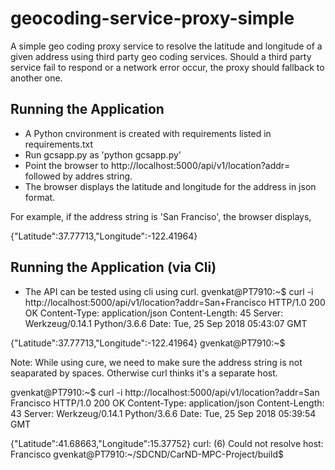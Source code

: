 # geocoding-service-proxy-simple

A simple geo coding proxy service to resolve the latitude and longitude of a given address using third party geo coding services. Should a third party service fail to respond or a network error occur, the proxy should fallback to another one.

## Running the Application

* A Python cnvironment is created with requirements listed in requirements.txt 
* Run gcsapp.py as 'python gcsapp.py'
* Point the browser to http://localhost:5000/api/v1/location?addr= followed by addres string.
* The browser displays the latitude and longitude for the address in json format.

For example, if the address string is 'San Franciso', the browser displays, 

{"Latitude":37.77713,"Longitude":-122.41964} 

## Running the Application (via Cli)

* The API can be tested using cli using curl.
gvenkat@PT7910:~$ curl -i http://localhost:5000/api/v1/location?addr=San+Francisco
HTTP/1.0 200 OK
Content-Type: application/json
Content-Length: 45
Server: Werkzeug/0.14.1 Python/3.6.6
Date: Tue, 25 Sep 2018 05:43:07 GMT

{"Latitude":37.77713,"Longitude":-122.41964}
gvenkat@PT7910:~$ 

Note: While using cure, we need to make sure the address string is not seaparated by spaces. Otherwise curl thinks it's a separate host.

gvenkat@PT7910:~$ curl -i http://localhost:5000/api/v1/location?addr=San Francisco
HTTP/1.0 200 OK
Content-Type: application/json
Content-Length: 43
Server: Werkzeug/0.14.1 Python/3.6.6
Date: Tue, 25 Sep 2018 05:39:54 GMT

{"Latitude":41.68663,"Longitude":15.37752}
curl: (6) Could not resolve host: Francisco
gvenkat@PT7910:~/SDCND/CarND-MPC-Project/build$

